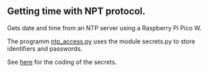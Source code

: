 ## Getting time with NPT protocol.

Gets date and time from an NTP server using a Raspberry Pi Pico W.

The programm [ntp_access.py](ntp_access.py) uses the module secrets.py to store identifiers and passwords.

See [here](https://github.com/pcamus/software-snippets/blob/main/OpenWeather/secrets.py) for the coding of the secrets.
